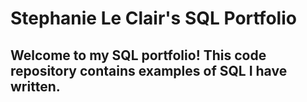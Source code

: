 # Stephanie Le Clair's SQL Portfolio

## Welcome to my SQL portfolio! This code repository contains examples of SQL I have written. 
